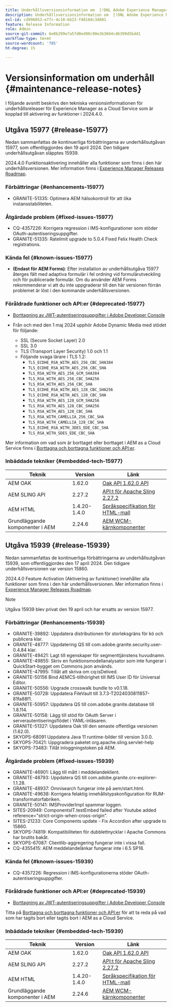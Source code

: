 ```yaml
---
title: Underhållsversionsinformation om  [!DNL Adobe Experience Manager] as a Cloud Service som är kopplad till 2024.4.0-funktionsaktivering.
description: Underhållsversionsinformation om  [!DNL Adobe Experience Manager] as a Cloud Service som är kopplad till 2024.4.0-funktionsaktivering.
exl-id: cd996853-e77c-4c10-bb23-f4810dc3d881
feature: Release Information
role: Admin
source-git-commit: 6e8b299e7a5fd0ed90c98e3b3664cd6399d5bdd1
workflow-type: tm+mt
source-wordcount: '705'
ht-degree: 1%

---
```


# Versionsinformation om underhåll {#maintenance-release-notes}

I följande avsnitt beskrivs den tekniska versionsinformationen för underhållsreleaser för Experience Manager as a Cloud Service som är kopplad till aktivering av funktioner i 2024.4.0.

## Utgåva 15977 {#release-15977}

Nedan sammanfattas de kontinuerliga förbättringarna av underhållsutgåvan 15977, som offentliggjordes den 19 april 2024. Den tidigare underhållsutgåvan släpptes 15939.

2024.4.0 Funktionsaktivering innehåller alla funktioner som finns i den här underhållsversionen. Mer information finns i [Experience Manager Releases Roadmap](https://experienceleague.adobe.com/docs/experience-manager-release-information/aem-release-updates/update-releases-roadmap.html?lang=sv-SE).

### Förbättringar {#enhancements-15977}

* GRANITE-51335: Optimera AEM hälsokontroll för att öka instansstabiliteten.

### Åtgärdade problem {#fixed-issues-15977}

* CQ-4357226: Korrigera regression i IMS-konfigurationer som stöder OAuth-autentiseringsuppgifter.
* GRANITE-51335: Ratelimit upgrade to 5.0.4 Fixed Felix Health Check registrations.

### Kända fel {#known-issues-15977}

* **(Endast för AEM Forms)**: Efter installation av underhållsutgåva 15977 återges fält med adaptiva formulär i fel ordning vid formulärutveckling och för publicerade formulär. Om du använder AEM Forms rekommenderar vi att du inte uppgraderar till den här versionen förrän problemet är löst i den kommande underhållsversionen.

### Föråldrade funktioner och API:er {#deprecated-15977}

* [Borttagning av JWT-autentiseringsuppgifter i Adobe Developer Console](/help/security/jwt-credentials-deprecation-in-adobe-developer-console.md)

* Från och med den 1 maj 2024 upphör Adobe Dynamic Media med stödet för följande:

   * SSL (Secure Socket Layer) 2.0
   * SSL 3.0
   * TLS (Transport Layer Security) 1.0 och 1.1
   * Följande svaga lärare i TLS 1.2:
      * `TLS_ECDHE_RSA_WITH_AES_256_CBC_SHA384`
      * `TLS_ECDHE_RSA_WITH_AES_256_CBC_SHA`
      * `TLS_RSA_WITH_AES_256_GCM_SHA384`
      * `TLS_RSA_WITH_AES_256_CBC_SHA256`
      * `TLS_RSA_WITH_AES_256_CBC_SHA`
      * `TLS_ECDHE_RSA_WITH_AES_128_CBC_SHA256`
      * `TLS_ECDHE_RSA_WITH_AES_128_CBC_SHA`
      * `TLS_RSA_WITH_AES_128_GCM_SHA256`
      * `TLS_RSA_WITH_AES_128_CBC_SHA256`
      * `TLS_RSA_WITH_AES_128_CBC_SHA`
      * `TLS_RSA_WITH_CAMELLIA_256_CBC_SHA`
      * `TLS_RSA_WITH_CAMELLIA_128_CBC_SHA`
      * `TLS_ECDHE_RSA_WITH_3DES_EDE_CBC_SHA`
      * `TLS_RSA_WITH_SDES_EDE_CBC_SHA`

Mer information om vad som är borttaget eller borttaget i AEM as a Cloud Service finns i [Borttagna och borttagna funktioner och API:er](/help/release-notes/deprecated-removed-features.md).

### Inbäddade tekniker {#embedded-tech-15977}

| Teknik | Version | Länk |
|---|---|---|
| AEM OAK | 1.62.0 | [Oak API 1.62.0 API](https://www.javadoc.io/doc/org.apache.jackrabbit/oak-api/1.62.0/index.html) |
| AEM SLING API | 2.27.2 | [API:t för Apache Sling 2.27.2 ](https://www.javadoc.io/doc/org.apache.sling/org.apache.sling.api/latest/index.html) |
| AEM HTML | 1.4.20-1.4.0 | [Språkspecifikation för HTML-mall](https://github.com/adobe/htl-spec) |
| Grundläggande komponenter i AEM | 2.24.6 | [AEM WCM-kärnkomponenter](https://github.com/adobe/aem-core-wcm-components) |

## Utgåva 15939 {#release-15939}

Nedan sammanfattas de kontinuerliga förbättringarna av underhållsutgåvan 15939, som offentliggjordes den 17 april 2024. Den tidigare underhållsversionen var version 15860.

2024.4.0 Feature Activation (Aktivering av funktioner) innehåller alla funktioner som finns i den här underhållsversionen. Mer information finns i [Experience Manager Releases Roadmap](https://experienceleague.adobe.com/docs/experience-manager-release-information/aem-release-updates/update-releases-roadmap.html?lang=sv-SE).

>[!NOTE]
>
>Utgåva 15939 blev privat den 19 april och har ersatts av version 15977.

### Förbättringar {#enhancements-15939}

* GRANITE-39892: Uppdatera distributionen för storleksgräns för kö och publicera klar.
* GRANITE-48777: Uppdatering QS till com.adobe.granite.security.user-0.4.84 klar.
* GRANITE-49421: Lagt till egenskaper för segmenttjänstens huvudnamn.
* GRANITE-49855: Skriv en funktionsmodellanalysator som inte fungerar i QuickStart-bygget om Commons.json används.
* GRANITE-47995: Tillåt att skriva om cq:isDelived.
* GRANITE-50156 Bind AEMCS-tillhörighet till IMS User ID för Universal Editor.
* GRANITE-50556: Upgrade crosswalk bundle to v0.1.18.
* GRANITE-50728: Uppdatera FileVault till 3.7.3-T2024030811857-81fa88f1.
* GRANITE-50957: Uppdatera QS till com.adobe.granite.database till 1.8.114.
* GRANITE-50158: Lägg till stöd för OAuth Server i serverautentiseringsflödet i YAML-inläsaren.
* GRANITE-51327: Uppdatera Oak till den senaste offentliga versionen (1.62.0).
* SKYOPS-68091 Uppdatera Java 11 runtime-bilder till version 3.0.0.
* SKYOPS-70421: Uppgradera paketet org.apache.sling.servlet-help
* SKYOPS-73483: Tillåt inloggningstoken på AEM.

### Åtgärdade problem {#fixed-issues-15939}

* GRANITE-46901: Lägg till mått i meddelandeklient.
* GRANITE-48793: Uppdatera QS till com.adobe.granite.crx-explorer-1.1.28.
* GRANITE-48937: Omnisearch fungerar inte på aem/start.html.
* GRANITE-49638: Korrigera felaktig innehållstypskonfiguration för RUM-transformatorfabriken.
* GRANITE-50141: IMSProviderImpl spammar loggen.
* SITES-20949: ComponentsIT.testEmbed failed after Youtube added reference=&quot;strict-origin-when-cross-origin&quot;.
* SITES-21233: Core Components update - Fix Accordion after upgrade to 15860.
* SKYOPS-74819: Kompatibiliteten för dubblettnycklar i Apache Commons har brutits bakåt.
* SKYOPS-67087: Clientlib-aggregering fungerar inte i vissa fall.
* CQ-4355415: AEM meddelandelänkar fungerar inte i 6.5 SP18.

### Kända fel {#known-issues-15939}

* CQ-4357226: Regression i IMS-konfigurationerna stöder OAuth-autentiseringsuppgifter.

### Föråldrade funktioner och API:er {#deprecated-15939}

* [Borttagning av JWT-autentiseringsuppgifter i Adobe Developer Console](/help/security/jwt-credentials-deprecation-in-adobe-developer-console.md)

Titta på [Borttagna och borttagna funktioner och API:er](/help/release-notes/deprecated-removed-features.md) för att ta reda på vad som har tagits bort eller tagits bort i AEM as a Cloud Service.

### Inbäddade tekniker {#embedded-tech-15939}

| Teknik | Version | Länk |
|---|---|---|
| AEM OAK | 1.62.0 | [Oak API 1.62.0 API](https://www.javadoc.io/doc/org.apache.jackrabbit/oak-api/1.62.0/index.html) |
| AEM SLING API | 2.27.2 | [API:t för Apache Sling 2.27.2 ](https://www.javadoc.io/doc/org.apache.sling/org.apache.sling.api/latest/index.html) |
| AEM HTML | 1.4.20-1.4.0 | [Språkspecifikation för HTML-mall](https://github.com/adobe/htl-spec) |
| Grundläggande komponenter i AEM | 2.24.6 | [AEM WCM-kärnkomponenter](https://github.com/adobe/aem-core-wcm-components) |
